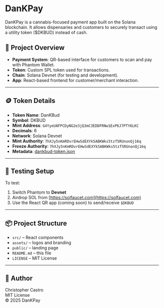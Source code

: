# DanKPay

DanKPay is a cannabis-focused payment app built on the Solana blockchain. It allows dispensaries and customers to securely transact using a utility token ($DKBUD) instead of cash.

## 🚀 Project Overview

- **Payment System**: QR-based interface for customers to scan and pay with Phantom Wallet.
- **Token**: Custom SPL token used for transactions.
- **Chain**: Solana Devnet (for testing and development).
- **App**: React-based frontend for customer/merchant interaction.

---

## 🪙 Token Details

- **Token Name**: DanKBud
- **Symbol**: DKBUD
- **Mint Address**: `G4YyeUAFPCDyNG2e3jQ3mC3EDDFRNw1ExP6J7PTY6LKC`
- **Decimals**: 6
- **Network**: Solana Devnet
- **Mint Authority**: `7hXJy5nKmRDvrEHwSdEXYk5ABKWks5tzf5RUnonQj16q`
- **Freeze Authority**: `7hXJy5nKmRDvrEHwSdEXYk5ABKWks5tzf5RUnonQj16q`
- **Metadata**: [dankbud-token.json](https://raw.githubusercontent.com/hicountrychris/dank-pay/main/dankbud-token.json)

---

## 🧪 Testing Setup

To test:
1. Switch Phantom to **Devnet**
2. Airdrop SOL from [https://solfaucet.com](https://solfaucet.com)
3. Use the React QR app (coming soon) to send/receive `$DKBUD`

---

## 📦 Project Structure

- `src/` – React components
- `assets/` – logos and branding
- `public/` – landing page
- `README.md` – this file
- `LICENSE` – MIT License

---

## 👤 Author

Christopher Castro  
MIT License  
© 2025 DanKPay
